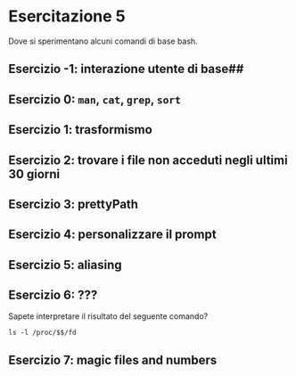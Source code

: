 # Esercitazione 5 #

Dove si sperimentano alcuni comandi di base bash.

## Esercizio -1: interazione utente di base##

## Esercizio 0: `man`, `cat`, `grep`, `sort` ##

## Esercizio 1: trasformismo ##

## Esercizio 2: trovare i file non acceduti negli ultimi 30 giorni ##

## Esercizio 3: prettyPath ##

## Esercizio 4: personalizzare il prompt ##

## Esercizio 5: aliasing ##

## Esercizio 6: ??? ##

Sapete interpretare il risultato del seguente comando?
```
ls -l /proc/$$/fd
```
## Esercizio 7: magic files and numbers
